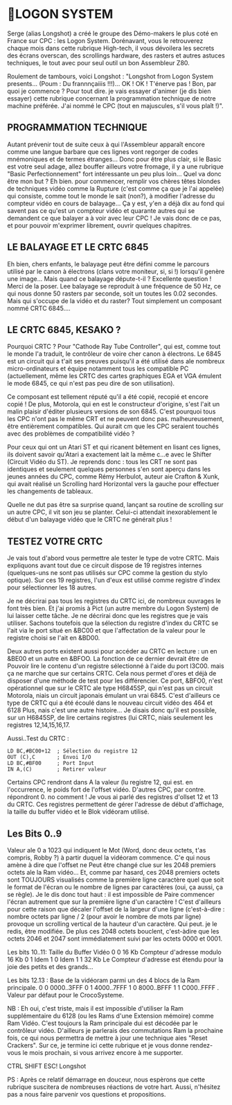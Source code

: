 LOGON SYSTEM
============

Serge (alias Longshot) a créé le groupe des Démo-makers le plus coté en France sur CPC : les Logon System. Dorénavant, vous le retrouverez chaque mois dans cette rubrique High-tech, il vous dévoilera les secrets des écrans overscan, des scrollings hardware, des rasters et autres astuces techniques, le tout avec pour seul outil un bon Assembleur Z80.

Roulement de tambours, voici Longshot :
"Longshot from Logon System presents... (Poum : Du frannnçaiiis !!!)...
OK ! OK ! T'énerve pas ! Bon, par quoi je commence ? Pour tout dire. je vais essayer d'animer (je dis bien essayer) cette rubrique concernant la programmation technique de notre machine préférée. J'ai nommé le CPC (tout en majuscules, s'il vous plaît !)".

PROGRAMMATION TECHNIQUE
-----------------------

Autant prévenir tout de suite ceux à qui l'Assembleur apparaît encore comme une langue barbare que ces lignes vont regorger de codes mnémoniques et de termes étranges...
Donc pour être plus clair, si le Basic est votre seul adage, allez bouffer ailleurs votre fromage, il y a une rubrique "Basic Perfectionnement" fort intéressante un peu plus loin...
Quel va donc être mon but ?
Eh bien. pour commencer, remplir vos chères têtes blondes de techniques vidéo comme la Rupture (c'est comme ça que je l'ai appelée) qui consiste, comme tout le monde le sait (non?), à modifier l'adresse du compteur vidéo en cours de balayage... Ça y est, y'en a déjà dix au fond qui savent pas ce qu'est un compteur vidéo et quarante autres qui se demandent ce que balayer a à voir avec leur CPC ! Je vais donc de ce pas, et pour pouvoir m'exprimer librement, ouvrir quelques chapitres.

LE BALAYAGE ET LE CRTC 6845
---------------------------

Eh bien, chers enfants, le balayage peut être défini comme le parcours utilisé par le canon à électrons (clans votre moniteur, si, si !) lorsqu'il genère une image...
Mais quand ce balayage députe-t-il ?
Excellente question ! Merci de la poser. Lee balayage se reproduit à une fréquence de 50 Hz, ce qui nous donne 50 rasters par seconde, soit un toutes les 0.02 secondes.
Mais qui s'occupe de la vidéo et du raster? Tout simplement un composant nommé CRTC 6845....

LE CRTC 6845, KESAKO ?
----------------------

Pourquoi CRTC ? Pour "Cathode Ray Tube Controller", qui est, comme tout le monde l'a traduit, le contrôleur de voire cher canon à électrons. Le 6845 est un circuit qui a t'ait ses preuves puisqu'il a été utilisé dans ale nombreux micro-ordinateurs et équipe notamment tous les compatible PC (actuellement, même les CRTC des cartes graphiques EGA et VGA émulent le mode 6845, ce qui n'est pas peu dire de son utilisation).

Ce composant est tellement réputé qu'il a été copié, recopié et encore copié ! De plus, Motorola, qui en est le constructeur d'origine, s'est l'ait un malin plaisir d'éditer plusieurs versions de son 6845. C'est pourquoi tous les CPC n'ont pas le même CRT et ne peuvent donc pas. malheureusement, être entièrement compatibles. Qui aurait cm que les CPC seraient touchés avec des problèmes de compatibilité vidéo ?

Pour ceux qui ont un Atari ST et qui ricanent bêtement en lisant ces lignes, ils doivent savoir qu'Atari a exactement lait la même c...e avec le Shifter (Circuit Vidéo du ST). Je reprends donc : tous les CRT ne sont pas identiques et seulement quelques personnes s'en sont aperçu dans les jeunes années du CPC, comme Rémy Herbulot, auteur aie Crafton & Xunk, qui avait réalisé un Scrolling hard Horizontal vers la gauche pour effectuer les changements de tableaux.

Quelle ne dut pas être sa surprise quand, lançant sa routine de scrolling sur un autre CPC, il vit son jeu se planter. Celui-ci attendait inexorablement le début d'un balayage vidéo que le CRTC ne générait plus !

TESTEZ VOTRE CRTC
-----------------

Je vais tout d'abord vous permettre ale tester le type de votre CRTC. Mais expliquons avant tout due ce circuit dispose de 19 registres internes (quelques-uns ne sont pas utilisés sur CPC comme la gestion du stylo optique). Sur ces 19 registres, l'un d'eux est utilisé comme registre d'index pour sélectionner les 18 autres.

Je ne décrirai pas tous les registres du CRTC ici, de nombreux ouvrages le font très bien. Et j'ai promis à Pict (un autre membre du Logon System) de lui laisser cette tâche. Je ne décrirai donc que les registres que je vais utiliser. Sachons toutefois que la sélection du registre d'index du CRTC se l'ait via le port situé en &BC00 et que l'affectation de la valeur pour le registre choisi se l'ait en &BD00.

Deux autres ports existent aussi pour accéder au CRTC en lecture : un en &BE00 et un autre en &BFOO. La fonction de ce dernier devrait être de Pouvoir lire le contenu d'un registre sélectionné à l'aide du port I3C00. mais ça ne marche que sur certains CRTC. Cela nous permet d'ores et déjà de disposer d'une méthode de test pour les différencier. Ce port, &BFO0, n'est opérationnel que sur le CRTC ale type H6845SP, qui n'est pas un circuit Motorola, niais un circuit japonais émulant un vrai 6845.
C'est d'ailleurs ce type de CRTC qui a été écoulé dans le nouveau circuit vidéo des 464 et 6128 Plus, nais c'est une autre histoire...
Je disais donc qu'il est possible, sur un H6845SP, de lire certains registres (lui CRTC, niais seulement les registres 12,14,15,16,17.

Aussi..Test du CRTC :

```
LD BC,#BC00+12  ; Sélection du registre 12
OUT (C),C       ; Envoi I/O
LD BC,#BF00     ; Port Input
IN A,(C)        ; Retirer valeur
```

Certains CPC rendront dans A la valeur (lu registre 12, qui est. en l'occurrence, le poids fort de l'offset vidéo. D'autres CPC, par contre. répondront 0. no comment ! Je vous ai parlé des registres d'ollset 12 et 13 du CRTC. Ces registres permettent de gérer l'adresse de début d'affichage, la taille du buffer vidéo et le Blok vidéoram utilisé.

Les Bits 0..9
-------------

Valeur ale 0 a 1023 qui indiquent le Mot (Word, donc deux octets, t'as compris, Robby ?) à partir duquel la vidéoram commence. C'e qui nous amène à dire que l'offset ne Peut être changé clue sur les 2048 premiers octets ale la Ram vidéo... Et, comme par hasard, ces 2048 premiers octets sont TOUJOURS visualisés comme la première ligne caractère quel que soit le format de l'écran ou le nombre de lignes par caractères (oui, ça aussi, ça se règle). Je le dis donc tout haut : il est impossible de Paire commencer l'écran autrement que sur la première ligne d'un caractère !
C'est d'ailleurs pour cette raison que décaler l'offset de la largeur d'une ligne (c'est-à-dire : nombre octets par ligne / 2 (pour avoir le nombre de mots par ligne) provoque un scrolling vertical de la hauteur d'un caractère.
Qui peut. je le redis, être modifiée. De plus ces 2048 octets bouclent, c'est-àdire que les octets 2046 et 2047 sont immédiatement suivi par les octets 0000 et 0001.

Les bits 10..11: Taille du Buffer Vidéo
0 0 16 Kb Compteur d'adresse modulo 16 Kb
0 1 Idem
1 0 Idem
1 1 32 Kb Le Compteur d'adresse est étendu pour la joie des petits et des grands...

Les bits 12.13 : Base de la vidéoram parmi un des 4 blocs de la Ram principale.
0 0 0000..3FFF
0 1 4000..7FFF
1 0 8000..BFFF
1 1 C000..FFFF . Valeur par défaut pour le CrocoSysteme.

NB : Eh oui, c'est triste, mais il est impossible d'utiliser la Ram supplémentaire du 6128 (ou les Rams d'une Extension mémoire) comme Ram Vidéo. C'est toujours la Ram principale dui est décodée par le contrôleur vidéo. D'ailleurs je parlerais des
commutations Ram la prochaine fois, ce qui nous permettra de mettre à jour une technique aies "Reset Crackers".
Sur ce, je termine ici cette rubrique et je vous donne rendez-vous le mois prochain, si vous arrivez encore à me supporter.

CTRL SHIFT ESC!
Longshot

PS : Après ce relatif démarrage en douceur, nous espèrons que cette rubrique suscitera de nombreuses réactions de votre hart. Aussi, n'hésitez pas a nous faire parvenir vos questions et propositions.